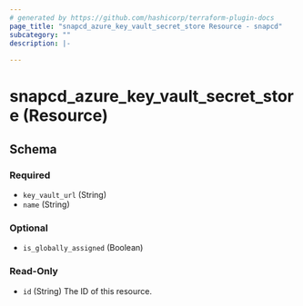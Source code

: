 ```yaml
---
# generated by https://github.com/hashicorp/terraform-plugin-docs
page_title: "snapcd_azure_key_vault_secret_store Resource - snapcd"
subcategory: ""
description: |-
  
---
```


# snapcd_azure_key_vault_secret_store (Resource)





<!-- schema generated by tfplugindocs -->
## Schema

### Required

- `key_vault_url` (String)
- `name` (String)

### Optional

- `is_globally_assigned` (Boolean)

### Read-Only

- `id` (String) The ID of this resource.
